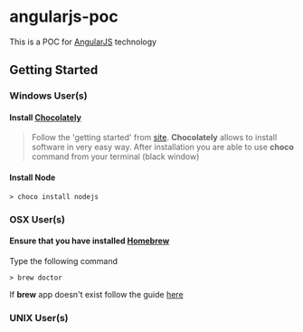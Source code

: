 # angularjs-poc

This is a POC for [AngularJS](https://angularjs.org/) technology

## Getting Started

### Windows User(s)

#### Install [Chocolately](https://chocolatey.org/)

> Follow the 'getting started' from [site](https://chocolatey.org/). **Chocolately** allows to install software in very easy way.
> After installation you are able to use **choco** command from your terminal (black window)


#### Install Node

```
> choco install nodejs

```

### OSX User(s)

#### Ensure that you have installed  [Homebrew](https://github.com/Homebrew/homebrew)

Type the following command

```
> brew doctor

```
If **brew** app doesn't exist follow the guide [here](https://github.com/Homebrew/homebrew/blob/master/share/doc/homebrew/Installation.md#installation)

### UNIX User(s)
